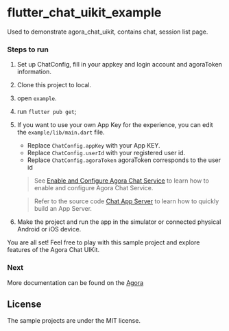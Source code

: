 # flutter_chat_uikit_example

Used to demonstrate agora_chat_uikit, contains chat, session list page.

### Steps to run

1. Set up ChatConfig, fill in your appkey and login account and agoraToken information.
2. Clone this project to local.
3. open `example`.
4. run `flutter pub get`;
5. If you want to use your own App Key for the experience, you can edit the `example/lib/main.dart` file.
   - Replace `ChatConfig.appKey` with your App KEY.
   - Replace `ChatConfig.userId` with your registered user id.
   - Replace `ChatConfig.agoraToken` agoraToken corresponds to the user id

   > See [Enable and Configure Agora Chat Service](https://docs.agora.io/cn/agora-chat/enable_agora_chat?platform=flutter) to learn how to enable and configure Agora Chat Service.

   > Refer to the source code [Chat App Server](https://github.com/AgoraIO/Agora-Chat-API-Examples/tree/main/chat-app-server) to learn how to quickly build an App Server.

6. Make the project and run the app in the simulator or connected physical Android or iOS device.

You are all set! Feel free to play with this sample project and explore features of the Agora Chat UIKit.

### Next

More documentation can be found on the [Agora](https://docs.agora.io/en/agora-chat/get-started/get-started-sdk?platform=flutter#understand-the-tech)

## License

The sample projects are under the MIT license.